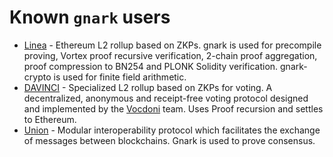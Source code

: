 # Known `gnark` users

* [Linea](https://linea.build) - Ethereum L2 rollup based on ZKPs. gnark is used for precompile proving, Vortex proof recursive verification, 2-chain proof aggregation, proof compression to BN254 and PLONK Solidity verification. gnark-crypto is used for finite field arithmetic.
* [DAVINCI](https://davinci.vote) - Specialized L2 rollup based on ZKPs for voting. A decentralized, anonymous and receipt-free voting protocol designed and implemented by the [Vocdoni](https://vocdoni.io) team. Uses Proof recursion and settles to Ethereum.
* [Union](https://union.build) - Modular interoperability protocol which facilitates the exchange of messages between blockchains. Gnark is used to prove consensus.
